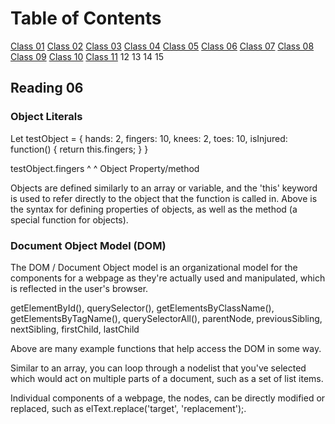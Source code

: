 # Table of Contents

[Class 01](class-01.md)
[Class 02](class-02.md)
[Class 03](class-03.md)
[Class 04](class-04.md)
[Class 05](class-05.md)
[Class 06](class-06.md)
[Class 07](class-07.md)
[Class 08](class-08.md)
[Class 09](class-09.md)
[Class 10](class-10.md)
[Class 11](class-11.md)
12
13
14
15

## Reading 06

### Object Literals

Let testObject = {
  hands: 2,
  fingers: 10,
  knees: 2,
  toes:  10,
  isInjured: function() {
    return this.fingers;
  }
}

testObject.fingers
    ^         ^
  Object   Property/method

Objects are defined similarly to an array or variable, and the 'this' keyword is used to refer directly to the object that the function is called in. Above is the syntax for defining properties of objects, as well as the method (a special function for objects).

### Document Object Model (DOM)

The DOM / Document Object model is an organizational model for the components for a webpage as they're actually used and manipulated, which is reflected in the user's browser.

getElementById(), querySelector(), getElementsByClassName(), getElementsByTagName(), querySelectorAll(), parentNode, previousSibling, nextSibling, firstChild, lastChild

Above are many example functions that help access the DOM in some way.

Similar to an array, you can loop through a nodelist that you've selected which would act on multiple parts of a document, such as a set of list items.

Individual components of a webpage, the nodes, can be directly modified or replaced, such as elText.replace('target', 'replacement');.
